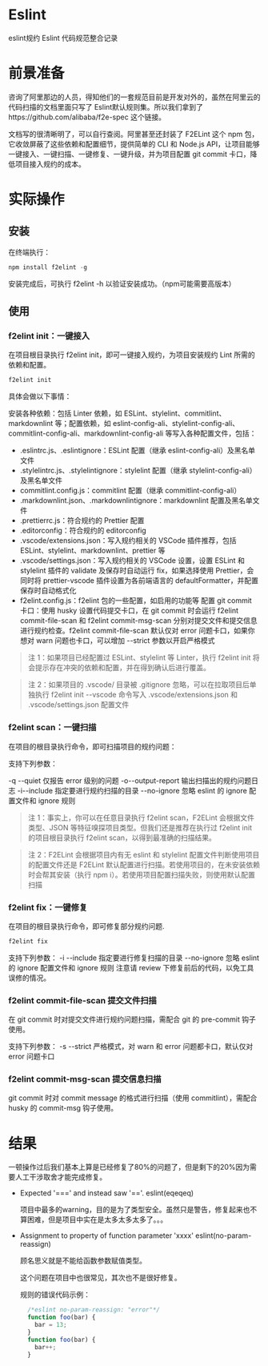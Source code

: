 # Eslint
eslint规约
Eslint 代码规范整合记录

# 前景准备

咨询了阿里那边的人员，得知他们的一套规范目前是开发对外的，虽然在阿里云的代码扫描的文档里面只写了 Eslint默认规则集。所以我们拿到了https://github.com/alibaba/f2e-spec 这个链接。

文档写的很清晰明了，可以自行查阅。阿里甚至还封装了 F2ELint 这个 npm 包，它收敛屏蔽了这些依赖和配置细节，提供简单的 CLI 和 Node.js API，让项目能够一键接入、一键扫描、一键修复、一键升级，并为项目配置 git commit 卡口，降低项目接入规约的成本。

# 实际操作


## 安装

在终端执行：
```javascript
npm install f2elint -g
```
安装完成后，可执行 f2elint -h 以验证安装成功。（npm可能需要高版本）

## 使用

### f2elint init：一键接入

在项目根目录执行 f2elint init，即可一键接入规约，为项目安装规约 Lint 所需的依赖和配置。

```javascript
f2elint init
```

具体会做以下事情：

安装各种依赖：包括 Linter 依赖，如 ESLint、stylelint、commitlint、markdownlint 等；配置依赖，如 eslint-config-ali、stylelint-config-ali、commitlint-config-ali、markdownlint-config-ali 等写入各种配置文件，包括：
- .eslintrc.js、.eslintignore：ESLint 配置（继承 eslint-config-ali）及黑名单文件
- .stylelintrc.js、.stylelintignore：stylelint 配置（继承 stylelint-config-ali）及黑名单文件
- commitlint.config.js：commitlint 配置（继承 commitlint-config-ali）
- .markdownlint.json、.markdownlintignore：markdownlint 配置及黑名单文件
- .prettierrc.js：符合规约的 Prettier 配置
- .editorconfig：符合规约的 editorconfig
- .vscode/extensions.json：写入规约相关的 VSCode 插件推荐，包括 ESLint、stylelint、markdownlint、prettier 等
- .vscode/settings.json：写入规约相关的 VSCode 设置，设置 ESLint 和 stylelint 插件的 validate 及保存时自动运行 fix，如果选择使用 Prettier，会同时将 prettier-vscode 插件设置为各前端语言的 defaultFormatter，并配置保存时自动格式化
- f2elint.config.js：f2elint 包的一些配置，如启用的功能等
配置 git commit 卡口：使用 husky 设置代码提交卡口，在 git commit 时会运行 f2elint commit-file-scan 和 f2elint commit-msg-scan 分别对提交文件和提交信息进行规约检查。f2elint commit-file-scan 默认仅对 error 问题卡口，如果你想对 warn 问题也卡口，可以增加 --strict 参数以开启严格模式

> 注 1：如果项目已经配置过 ESLint、stylelint 等 Linter，执行 f2elint init 将会提示存在冲突的依赖和配置，并在得到确认后进行覆盖。

>  注 2：如果项目的 .vscode/ 目录被 .gitignore 忽略，可以在拉取项目后单独执行 f2elint init --vscode 命令写入 .vscode/extensions.json 和 .vscode/settings.json 配置文件


### f2elint scan：一键扫描

在项目的根目录执行命令，即可扫描项目的规约问题：



支持下列参数：


-q --quiet 仅报告 error 级别的问题
-o--output-report 输出扫描出的规约问题日志
-i--include <dirpath> 指定要进行规约扫描的目录
--no-ignore 忽略 eslint 的 ignore 配置文件和 ignore 规则

> 注 1：事实上，你可以在任意目录执行 f2elint scan，F2ELint 会根据文件类型、JSON 等特征嗅探项目类型。但我们还是推荐在执行过 f2elint init 的项目根目录执行 f2elint scan，以得到最准确的扫描结果。

> 注 2：F2ELint 会根据项目内有无 eslint 和 stylelint 配置文件判断使用项目的配置文件还是 F2ELint 默认配置进行扫描。若使用项目的，在未安装依赖时会帮其安装（执行 npm i）。若使用项目配置扫描失败，则使用默认配置扫描


### f2elint fix：一键修复

在项目的根目录执行命令，即可修复部分规约问题.

```javascript
f2elint fix
```

支持下列参数：
-i --include <dirpath> 指定要进行修复扫描的目录
--no-ignore 忽略 eslint 的 ignore 配置文件和 ignore 规则
注意请 review 下修复前后的代码，以免工具误修的情况。


### f2elint commit-file-scan 提交文件扫描

在 git commit 时对提交文件进行规约问题扫描，需配合 git 的 pre-commit 钩子使用。

支持下列参数：
-s --strict 严格模式，对 warn 和 error 问题都卡口，默认仅对 error 问题卡口

### f2elint commit-msg-scan 提交信息扫描

git commit 时对 commit message 的格式进行扫描（使用 commitlint），需配合 husky 的 commit-msg 钩子使用。


# 结果
一顿操作过后我们基本上算是已经修复了80%的问题了，但是剩下的20%因为需要人工干涉取舍才能完成修复。

- Expected '===' and instead saw '=='.    eslint(eqeqeq) 

  项目中最多的warning，目的是为了类型安全。虽然只是警告，修复起来也不算困难，但是项目中实在是太多太多太多了。。。

- Assignment to property of function parameter 'xxxx'  eslint(no-param-reassign)

  顾名思义就是不能给函数参数赋值类型。

  这个问题在项目中也很常见，其次也不是很好修复。
  
  规则的错误代码示例：
  ```javascript
    /*eslint no-param-reassign: "error"*/
    function foo(bar) {
      bar = 13;
    }
    function foo(bar) {
      bar++;
    }
  ```
















